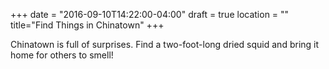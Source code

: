 +++
date = "2016-09-10T14:22:00-04:00"
draft = true
location = ""
title="Find Things in Chinatown"
+++

Chinatown is full of surprises. Find a two-foot-long dried squid and bring it home for others to smell!
